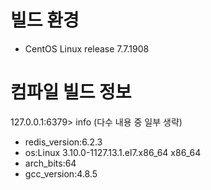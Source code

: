 # 빌드 환경

- CentOS Linux release 7.7.1908

# 컴파일 빌드 정보

127.0.0.1:6379> info (다수 내용 중 일부 생략)
- redis_version:6.2.3
- os:Linux 3.10.0-1127.13.1.el7.x86_64 x86_64
- arch_bits:64
- gcc_version:4.8.5


